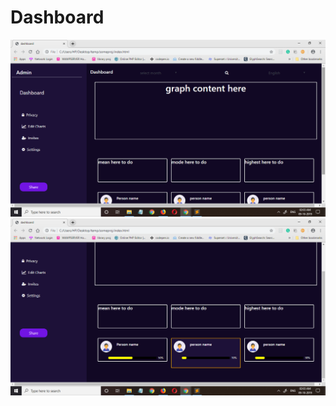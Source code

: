 # Dashboard

<img src="screenshot/Screenshot (383).png" />
<img src="screenshot/Screenshot (384).png" />
